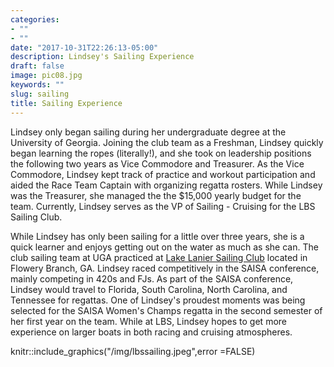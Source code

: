 ```yaml
---
categories:
- ""
- ""
date: "2017-10-31T22:26:13-05:00"
description: Lindsey's Sailing Experience
draft: false
image: pic08.jpg
keywords: ""
slug: sailing
title: Sailing Experience
---
```


Lindsey only began sailing during her undergraduate degree at the University of Georgia. Joining the club team as a Freshman, Lindsey quickly began learning the ropes (literally!), and she took on leadership positions the following two years as Vice Commodore and Treasurer. As the Vice Commodore, Lindsey kept track of practice and workout participation and aided the Race Team Captain with organizing regatta rosters. While Lindsey was the Treasurer, she managed the the $15,000 yearly budget for the team. Currently, Lindsey serves as the VP of Sailing - Cruising for the LBS Sailing Club. 

While Lindsey has only been sailing for a little over three years, she is a quick learner and enjoys getting out on the water as much as she can. The club sailing team at UGA practiced at [Lake Lanier Sailing Club](<https://www.llsc.com/>) located in Flowery Branch, GA. Lindsey raced competitively in the SAISA conference, mainly competing in 420s and FJs. As part of the SAISA conference, Lindsey would travel to Florida, South Carolina, North Carolina, and Tennessee for regattas. One of Lindsey's proudest moments was being selected for the SAISA Women's Champs regatta in the second semester of her first year on the team. While at LBS, Lindsey hopes to get more experience on larger boats in both racing and cruising atmospheres.

knitr::include_graphics("/img/lbssailing.jpeg",error =FALSE)

